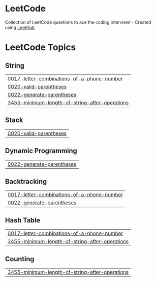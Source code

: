 # LeetCode
Collection of LeetCode questions to ace the coding interview! - Created using [LeetHub](https://github.com/QasimWani/LeetHub)

<!---LeetCode Topics Start-->
# LeetCode Topics
## String
|  |
| ------- |
| [0017-letter-combinations-of-a-phone-number](https://github.com/jisu98/LeetCode/tree/master/0017-letter-combinations-of-a-phone-number) |
| [0020-valid-parentheses](https://github.com/jisu98/LeetCode/tree/master/0020-valid-parentheses) |
| [0022-generate-parentheses](https://github.com/jisu98/LeetCode/tree/master/0022-generate-parentheses) |
| [3455-minimum-length-of-string-after-operations](https://github.com/jisu98/LeetCode/tree/master/3455-minimum-length-of-string-after-operations) |
## Stack
|  |
| ------- |
| [0020-valid-parentheses](https://github.com/jisu98/LeetCode/tree/master/0020-valid-parentheses) |
## Dynamic Programming
|  |
| ------- |
| [0022-generate-parentheses](https://github.com/jisu98/LeetCode/tree/master/0022-generate-parentheses) |
## Backtracking
|  |
| ------- |
| [0017-letter-combinations-of-a-phone-number](https://github.com/jisu98/LeetCode/tree/master/0017-letter-combinations-of-a-phone-number) |
| [0022-generate-parentheses](https://github.com/jisu98/LeetCode/tree/master/0022-generate-parentheses) |
## Hash Table
|  |
| ------- |
| [0017-letter-combinations-of-a-phone-number](https://github.com/jisu98/LeetCode/tree/master/0017-letter-combinations-of-a-phone-number) |
| [3455-minimum-length-of-string-after-operations](https://github.com/jisu98/LeetCode/tree/master/3455-minimum-length-of-string-after-operations) |
## Counting
|  |
| ------- |
| [3455-minimum-length-of-string-after-operations](https://github.com/jisu98/LeetCode/tree/master/3455-minimum-length-of-string-after-operations) |
<!---LeetCode Topics End-->